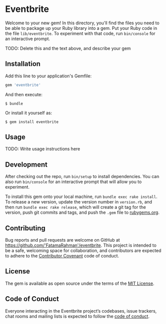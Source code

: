 # Eventbrite

Welcome to your new gem! In this directory, you'll find the files you need to be able to package up your Ruby library into a gem. Put your Ruby code in the file `lib/eventbrite`. To experiment with that code, run `bin/console` for an interactive prompt.

TODO: Delete this and the text above, and describe your gem

## Installation

Add this line to your application's Gemfile:

```ruby
gem 'eventbrite'
```

And then execute:

    $ bundle

Or install it yourself as:

    $ gem install eventbrite

## Usage

TODO: Write usage instructions here

## Development

After checking out the repo, run `bin/setup` to install dependencies. You can also run `bin/console` for an interactive prompt that will allow you to experiment.

To install this gem onto your local machine, run `bundle exec rake install`. To release a new version, update the version number in `version.rb`, and then run `bundle exec rake release`, which will create a git tag for the version, push git commits and tags, and push the `.gem` file to [rubygems.org](https://rubygems.org).

## Contributing

Bug reports and pull requests are welcome on GitHub at https://github.com/'FatamaRahman'/eventbrite. This project is intended to be a safe, welcoming space for collaboration, and contributors are expected to adhere to the [Contributor Covenant](http://contributor-covenant.org) code of conduct.

## License

The gem is available as open source under the terms of the [MIT License](https://opensource.org/licenses/MIT).

## Code of Conduct

Everyone interacting in the Eventbrite project’s codebases, issue trackers, chat rooms and mailing lists is expected to follow the [code of conduct](https://github.com/'FatamaRahman'/eventbrite/blob/master/CODE_OF_CONDUCT.md).
